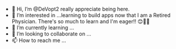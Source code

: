 - 👋 Hi, I’m @DeVopt2 really appreciate being here.
- 👀 I’m interested in ...learning to build apps now that I am a Retired Physician. There's so much to learn and I'm eager!! 😊💖💐
- 🌱 I’m currently learning ...
- 💞️ I’m looking to collaborate on ...
- 📫 How to reach me ...

<!---
DeVopt2/DeVopt2 is a ✨ special ✨ repository because its `README.md` (this file) appears on your GitHub profile.
You can click the Preview link to take a look at your changes.
--->

